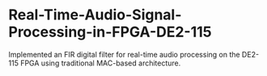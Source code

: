 # Real-Time-Audio-Signal-Processing-in-FPGA-DE2-115
Implemented an FIR digital filter for real-time audio processing on the DE2-115 FPGA using traditional MAC-based  architecture.
